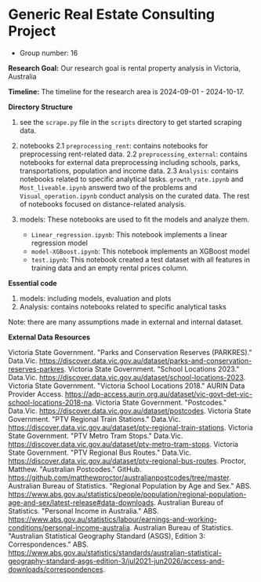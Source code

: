 # Generic Real Estate Consulting Project
- Group number: 16


**Research Goal:**  Our research goal is rental property analysis in Victoria, Australia 

**Timeline:** The timeline for the research area is 2024-09-01 - 2024-10-17.

**Directory Structure**

1. see the `scrape.py` file in the `scripts` directory to get started scraping data. 

2. notebooks
    2.1 `preprocessing_rent`:  contains notebooks for preprocessing rent-related data.
    2.2 `preprocessing_external`: contains notebooks for external data preprocessing including schools, parks,          transportations, population and income data.
    2.3 `Analysis`: contains notebooks related to specific analytical tasks. `growth_rate.ipynb` and `Most_liveable.ipynb` answerd two of the problems and `Visual_operation.ipynb` conduct analysis on the curated data. The rest of notebooks focused on distance-related analysis.

3. models: These notebooks are used to fit the models and analyze them.
    - `Linear_regression.ipynb`: This notebook implements a linear regression model
    - `model-XGBoost.ipynb`: This notebook implements an XGBoost model
    - `test.ipynb`: This notebook created a test dataset with all features in training data and an empty rental prices column.

**Essential code**
1. models: including models, evaluation and plots
2. Analysis: contains notebooks related to specific analytical tasks

Note: there are many assumptions made in external and internal dataset.

**External Data Resources**

Victoria State Government. "Parks and Conservation Reserves (PARKRES)." Data.Vic. https://discover.data.vic.gov.au/dataset/parks-and-conservation-reserves-parkres. Victoria State Government. "School Locations 2023." Data.Vic. https://discover.data.vic.gov.au/dataset/school-locations-2023.
Victoria State Government. "Victoria School Locations 2018." AURIN Data Provider Access. https://adp-access.aurin.org.au/dataset/vic-govt-det-vic-school-locations-2018-na. Victoria State Government. "Postcodes." Data.Vic. https://discover.data.vic.gov.au/dataset/postcodes.
Victoria State Government. "PTV Regional Train Stations." Data.Vic. https://discover.data.vic.gov.au/dataset/ptv-regional-train-stations. Victoria State Government. "PTV Metro Tram Stops." Data.Vic. https://discover.data.vic.gov.au/dataset/ptv-metro-tram-stops.
Victoria State Government. "PTV Regional Bus Routes." Data.Vic. https://discover.data.vic.gov.au/dataset/ptv-regional-bus-routes. Proctor, Matthew. "Australian Postcodes." GitHub. https://github.com/matthewproctor/australianpostcodes/tree/master.
Australian Bureau of Statistics. "Regional Population by Age and Sex." ABS. https://www.abs.gov.au/statistics/people/population/regional-population-age-and-sex/latest-release#data-downloads. Australian Bureau of Statistics. "Personal Income in Australia." ABS. https://www.abs.gov.au/statistics/labour/earnings-and-working-conditions/personal-income-australia.
Australian Bureau of Statistics. "Australian Statistical Geography Standard (ASGS), Edition 3: Correspondences." ABS. https://www.abs.gov.au/statistics/standards/australian-statistical-geography-standard-asgs-edition-3/jul2021-jun2026/access-and-downloads/correspondences.



